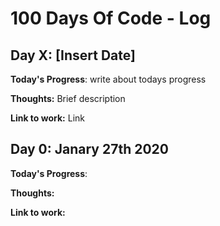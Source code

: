 # 100 Days Of Code - Log

## Day X: [Insert Date]

**Today's Progress**: write about todays progress

**Thoughts:** Brief description

**Link to work:** Link

## Day 0: Janary 27th 2020

**Today's Progress**: 

**Thoughts:** 

**Link to work:** 
